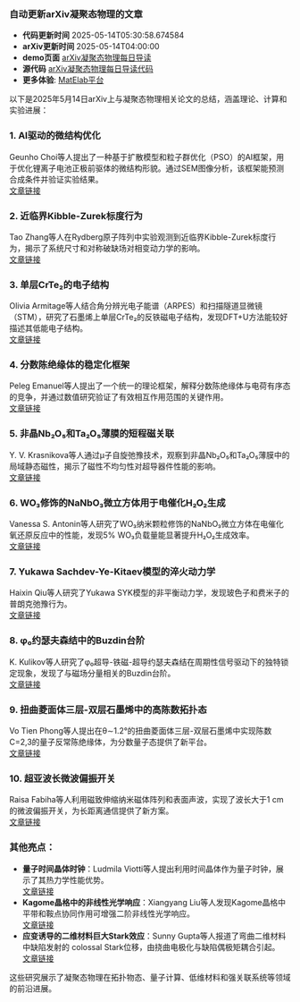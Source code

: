 ### 自动更新arXiv凝聚态物理的文章
  - **代码更新时间** 2025-05-14T05:30:58.674584
  - **arXiv更新时间** 2025-05-14T04:00:00
  - **demo页面** [arXiv凝聚态物理每日导读](https://iopwsy.github.io/arXiv_cond-mat/)
  - **源代码** [arXiv凝聚态物理每日导读代码](https://github.com/iopwsy/arXiv_cond-mat/)
  - **更多体验**: [MatElab平台](https://in.iphy.ac.cn/eln/#/recday)

以下是2025年5月14日arXiv上与凝聚态物理相关论文的总结，涵盖理论、计算和实验进展：

### 1. **AI驱动的微结构优化**  
Geunho Choi等人提出了一种基于扩散模型和粒子群优化（PSO）的AI框架，用于优化锂离子电池正极前驱体的微结构形貌。通过SEM图像分析，该框架能预测合成条件并验证实验结果。  
[文章链接](https://arxiv.org/abs/2505.07906)

### 2. **近临界Kibble-Zurek标度行为**  
Tao Zhang等人在Rydberg原子阵列中实验观测到近临界Kibble-Zurek标度行为，揭示了系统尺寸和对称破缺场对相变动力学的影响。  
[文章链接](https://arxiv.org/abs/2505.07930)

### 3. **单层CrTe₂的电子结构**  
Olivia Armitage等人结合角分辨光电子能谱（ARPES）和扫描隧道显微镜（STM），研究了石墨烯上单层CrTe₂的反铁磁电子结构，发现DFT+U方法能较好描述其低能电子结构。  
[文章链接](https://arxiv.org/abs/2505.07942)

### 4. **分数陈绝缘体的稳定化框架**  
Peleg Emanuel等人提出了一个统一的理论框架，解释分数陈绝缘体与电荷有序态的竞争，并通过数值研究验证了有效相互作用范围的关键作用。  
[文章链接](https://arxiv.org/abs/2505.07950)

### 5. **非晶Nb₂O₅和Ta₂O₅薄膜的短程磁关联**  
Y. V. Krasnikova等人通过μ子自旋弛豫技术，观察到非晶Nb₂O₅和Ta₂O₅薄膜中的局域静态磁性，揭示了磁性不均匀性对超导器件性能的影响。  
[文章链接](https://arxiv.org/abs/2505.07957)

### 6. **WO₃修饰的NaNbO₃微立方体用于电催化H₂O₂生成**  
Vanessa S. Antonin等人研究了WO₃纳米颗粒修饰的NaNbO₃微立方体在电催化氧还原反应中的性能，发现5% WO₃负载量能显著提升H₂O₂生成效率。  
[文章链接](https://arxiv.org/abs/2505.07970)

### 7. **Yukawa Sachdev-Ye-Kitaev模型的淬火动力学**  
Haixin Qiu等人研究了Yukawa SYK模型的非平衡动力学，发现玻色子和费米子的普朗克弛豫行为。  
[文章链接](https://arxiv.org/abs/2505.07971)

### 8. **φ₀约瑟夫森结中的Buzdin台阶**  
K. Kulikov等人研究了φ₀超导-铁磁-超导约瑟夫森结在周期性信号驱动下的独特锁定现象，发现了与磁场分量相关的Buzdin台阶。  
[文章链接](https://arxiv.org/abs/2505.07976)

### 9. **扭曲菱面体三层-双层石墨烯中的高陈数拓扑态**  
Vo Tien Phong等人提出在θ∼1.2°的扭曲菱面体三层-双层石墨烯中实现陈数C=2,3的量子反常陈绝缘体，为分数量子态提供了新平台。  
[文章链接](https://arxiv.org/abs/2505.07981)

### 10. **超亚波长微波偏振开关**  
Raisa Fabiha等人利用磁致伸缩纳米磁体阵列和表面声波，实现了波长大于1 cm的微波偏振开关，为长距离通信提供了新方案。  
[文章链接](https://arxiv.org/abs/2505.07996)

### 其他亮点：
- **量子时间晶体时钟**：Ludmila Viotti等人提出利用时间晶体作为量子时钟，展示了其热力学性能优势。  
[文章链接](https://arxiv.org/abs/2505.08276)  
- **Kagome晶格中的非线性光学响应**：Xiangyang Liu等人发现Kagome晶格中平带和鞍点协同作用可增强二阶非线性光学响应。  
[文章链接](https://arxiv.org/abs/2505.08289)  
- **应变诱导的二维材料巨大Stark效应**：Sunny Gupta等人报道了弯曲二维材料中缺陷发射的 colossal Stark位移，由挠曲电极化与缺陷偶极矩耦合引起。  
[文章链接](https://arxiv.org/abs/2505.08096)  

这些研究展示了凝聚态物理在拓扑物态、量子计算、低维材料和强关联系统等领域的前沿进展。